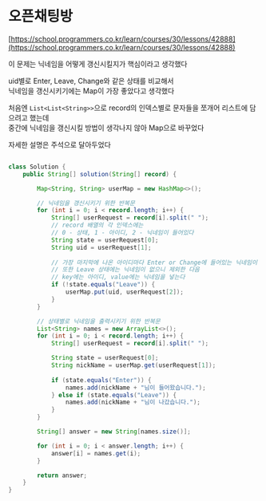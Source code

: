 # 오픈채팅방

[https://school.programmers.co.kr/learn/courses/30/lessons/42888](https://school.programmers.co.kr/learn/courses/30/lessons/42888)

이 문제는 닉네임을 어떻게 갱신시킬지가 핵심이라고 생각했다   

uid별로 Enter, Leave, Change와 같은 상태를 비교해서  
닉네임을 갱신시키기에는 Map이 가장 좋았다고 생각했다  

처음엔 `List<List<String>>`으로 record의 인덱스별로 문자들을 쪼개어 리스트에 담으려고 했는데  
중간에 닉네임을 갱신시킬 방법이 생각나지 않아 Map으로 바꾸었다  

자세한 설명은 주석으로 달아두었다

```java

class Solution {
    public String[] solution(String[] record) {

        Map<String, String> userMap = new HashMap<>();

        // 닉네임을 갱신시키기 위한 반복문
        for (int i = 0; i < record.length; i++) {
            String[] userRequest = record[i].split(" ");
            // record 배열의 각 인덱스에는
            // 0 - 상태, 1 - 아이디, 2 - 닉네임이 들어있다
            String state = userRequest[0];
            String uid = userRequest[1];
            
            // 가장 마지막에 나온 아이디마다 Enter or Change에 들어있는 닉네임이 최신 닉네임이다
            // 또한 Leave 상태에는 닉네임이 없으니 제외한 다음
            // key에는 아이디, value에는 닉네임을 넣는다
            if (!state.equals("Leave")) {
                userMap.put(uid, userRequest[2]);
            }
        }

        // 상태별로 닉네임을 출력시키기 위한 반복문
        List<String> names = new ArrayList<>();
        for (int i = 0; i < record.length; i++) {
            String[] userRequest = record[i].split(" ");

            String state = userRequest[0];
            String nickName = userMap.get(userRequest[1]);
            
            if (state.equals("Enter")) {
                names.add(nickName + "님이 들어왔습니다.");
            } else if (state.equals("Leave")) {
                names.add(nickName + "님이 나갔습니다.");
            }
        }

        String[] answer = new String[names.size()];

        for (int i = 0; i < answer.length; i++) {
            answer[i] = names.get(i);
        }

        return answer;
    }
}

```
